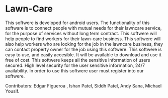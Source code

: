 # Lawn-Care
This softwere is developed for android users.
The functionality of this software is to connect people with mutual needs for their lawncare service, 
for the purpose of services without long term contract.
This softwere will help people to find workers for their lawn-care business.
This softwere will also help workers who are looking for the job in the lawncare business, they can contact property owner for the job using this softwere.
This softwere is easy to use, and easily accesible.
It will be available to download and use it free of cost.
This softwere keeps all the sensitive information of users secured.
High level security for the user sensitive information,
24/7 availability.
In order to use this softwere user must register into our softwere.

Contributers: Edgar Figueroa , Ishan Patel, Siddh Patel, Andy Sana, Michael Yousif.
